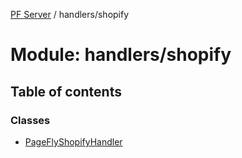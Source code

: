 [PF Server](../README.md) / handlers/shopify

# Module: handlers/shopify

## Table of contents

### Classes

- [PageFlyShopifyHandler](../classes/handlers_shopify.PageFlyShopifyHandler.md)
